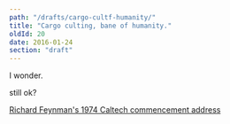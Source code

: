 ```yaml
---
path: "/drafts/cargo-cultf-humanity/"
title: "Cargo culting, bane of humanity."
oldId: 20
date: 2016-01-24
section: "draft"
---
```

I wonder.

still ok?

[Richard Feynman's 1974 Caltech commencement address](http://www.lhup.edu/~DSIMANEK/cargocul.htm)